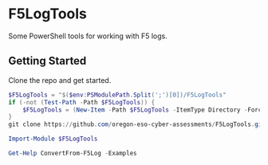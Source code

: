 # F5LogTools

Some PowerShell tools for working with F5 logs.

## Getting Started

Clone the repo and get started.

```powershell
$F5LogTools = "$($env:PSModulePath.Split(';')[0])/F5LogTools"
if (-not (Test-Path -Path $F5LogTools)) {
    $F5LogTools = (New-Item -Path $F5LogTools -ItemType Directory -Force).FullName
}
git clone https://github.com/oregon-eso-cyber-assessments/F5LogTools.git $F5LogTools

Import-Module $F5LogTools

Get-Help ConvertFrom-F5Log -Examples
```
